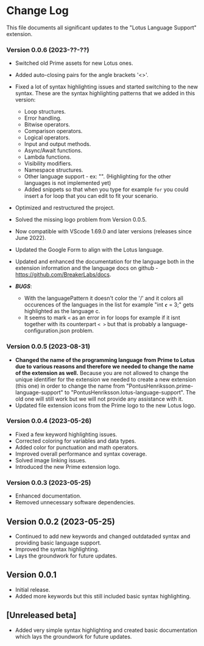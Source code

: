 # Change Log

This file documents all significant updates to the "Lotus Language Support" extension.

### Version 0.0.6 (2023-??-??)

- Switched old Prime assets for new Lotus ones.
- Added auto-closing pairs for the angle brackets '<>'.
- Fixed a lot of syntax highlighting issues and started switching to the new syntax. These are the syntax highlighting patterns that we added in this version:
  - Loop structures.
  - Error handling.
  - Bitwise operators.
  - Comparison operators.
  - Logical operators.
  - Input and output methods.
  - Async/Await functions.
  - Lambda functions.
  - Visibility modifiers.
  - Namespace structures.
  - Other language support - ex: "<c></c>". (Highlighting for the other languages is not implemented yet)
  - Added snippets so that when you type for example `for` you could insert a for loop that you can edit to fit your scenario.
- Optimized and restructured the project.
- Solved the missing logo problem from Version 0.0.5.
- Now compatible with VScode 1.69.0 and later versions (releases since June 2022).
- Updated the Google Form to align with the Lotus language.
- Updated and enhanced the documentation for the language both in the extension information and the language docs on github - https://github.com/BreakerLabs/docs.

- **_BUGS_**:
  - With the languagePattern it doesn't color the '/' and it colors all occurences of the languages in the list for example "int **_`c`_** = 3;" gets highlighted as the language c.
  - It seems to mark `<` as an error in for loops for example if it isnt together with its counterpart `< >` but that is probably a language-configuration.json problem.

### Version 0.0.5 (2023-08-31)

- **Changed the name of the programming language from Prime to Lotus due to various reasons and therefore we needed to change the name of the extension as well.** Because you are not allowed to change the unique identifier for the extension we needed to create a new extension (this one) in order to change the name from "PontusHenriksson.prime-language-support" to "PontusHenriksson.lotus-language-support". The old one will still work but we will not provide any assistance with it.
- Updated file extension icons from the Prime logo to the new Lotus logo.

### Version 0.0.4 (2023-05-26)

- Fixed a few keyword highlighting issues.
- Corrected coloring for variables and data types.
- Added color for punctuation and math operators.
- Improved overall performance and syntax coverage.
- Solved image linking issues.
- Introduced the new Prime extension logo.

### Version 0.0.3 (2023-05-25)

- Enhanced documentation.
- Removed unnecessary software dependencies.

## Version 0.0.2 (2023-05-25)

- Continued to add new keywords and changed outdataded syntax and providing basic language support.
- Improved the syntax highlighting.
- Lays the groundwork for future updates.

## Version 0.0.1

- Initial release.
- Added more keywords but this still included basic syntax highlighting.

## [Unreleased beta]

- Added very simple syntax highlighting and created basic documentation which lays the groundwork for future updates.
